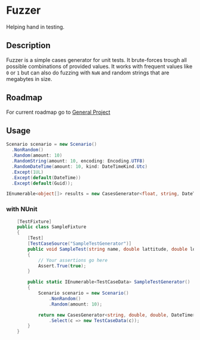 # Fuzzer
Helping hand in testing.

## Description
Fuzzer is a simple cases generator for unit tests. It brute-forces trough all possible combinations of provided values. It works with frequent values like `0` or `1` but can also do fuzzing with `NaN` and random strings that are megabytes in size.

## Roadmap
For current roadmap go to [General Project](./../../projects/1)

## Usage
```cs
Scenario scenario = new Scenario()
  .NonRandom()
  .Random(amount: 10)
  .RandomString(amount: 10, encoding: Encoding.UTF8)
  .RandomDateTime(amount: 10, kind: DateTimeKind.Utc)
  .Except(1UL)
  .Except(default(DateTime))
  .Except(default(Guid));

IEnumerable<object[]> results = new CasesGenerator<float, string, DateTime, Guid>(scenario);
```
### with NUnit
```cs
    [TestFixture]
    public class SampleFixture
    {
        [Test]
        [TestCaseSource("SampleTestGenerator")]
        public void SampleTest(string name, double lattitude, double longitude, DateTime when)
        {
            // Your assertions go here
            Assert.True(true);
        }

        public static IEnumerable<TestCaseData> SampleTestGenerator()
        {
            Scenario scenario = new Scenario()
                .NonRandom()
                .Random(amount: 10);

            return new CasesGenerator<string, double, double, DateTime>(scenario)
                .Select(c => new TestCaseData(c));
        }
    }
```
